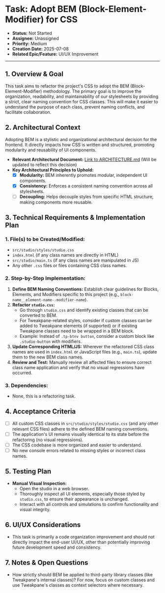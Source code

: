 # Task: Adopt BEM (Block-Element-Modifier) for CSS

- **Status:** Not Started
- **Assignee:** Unassigned
- **Priority:** Medium
- **Creation Date:** 2025-07-08
- **Related Epic/Feature:** UI/UX Improvement

---

## 1. Overview & Goal

This task aims to refactor the project's CSS to adopt the BEM (Block-Element-Modifier) methodology. The primary goal is to improve the organization, readability, and maintainability of our stylesheets by providing a strict, clear naming convention for CSS classes. This will make it easier to understand the purpose of each class, prevent naming conflicts, and facilitate collaboration.

## 2. Architectural Context

Adopting BEM is a stylistic and organizational architectural decision for the frontend. It directly impacts how CSS is written and structured, promoting modularity and reusability of UI components.

- **Relevant Architectural Document:** [Link to ARCHITECTURE.md](./../architecture/ARCHITECTURE.md) (Will be updated to reflect this decision)
- **Key Architectural Principles to Uphold:**
  - [x] **Modularity:** BEM inherently promotes modular, independent UI components.
  - [x] **Consistency:** Enforces a consistent naming convention across all stylesheets.
  - [ ] **Decoupling:** Helps decouple styles from specific HTML structure, making components more reusable.

## 3. Technical Requirements & Implementation Plan

### 1. File(s) to be Created/Modified:

- `src/studio/styles/studio.css`
- `index.html` (if any class names are directly in HTML)
- `src/studio/main.ts` (if any class names are manipulated in JS)
- Any other `.css` files or files containing CSS class names.

### 2. Step-by-Step Implementation:

1.  **Define BEM Naming Conventions:** Establish clear guidelines for Blocks, Elements, and Modifiers specific to this project (e.g., `block-name__element-name--modifier-name`).
2.  **Refactor `studio.css`:**
    - Go through `studio.css` and identify existing classes that can be converted to BEM.
    - For Tweakpane-related styles, consider if custom classes can be added to Tweakpane elements (if supported) or if existing Tweakpane classes need to be wrapped in a BEM block.
    - Example: Instead of `.tp-btnv button`, consider a custom block like `.studio-button` with modifiers.
3.  **Update Corresponding HTML/JS:** Wherever the refactored CSS class names are used in `index.html` or JavaScript files (e.g., `main.ts`), update them to the new BEM class names.
4.  **Review and Test:** Manually review all affected files to ensure correct class name application and verify that no visual regressions have occurred.

### 3. Dependencies:

- None, this is a refactoring task.

## 4. Acceptance Criteria

- [ ] All custom CSS classes in `src/studio/styles/studio.css` (and any other relevant CSS files) adhere to the defined BEM naming conventions.
- [ ] The application's UI remains visually identical to its state before the refactoring (no visual regressions).
- [ ] The CSS codebase is more organized and easier to understand.
- [ ] No new console errors related to missing styles or incorrect class names.

## 5. Testing Plan

- **Manual Visual Inspection:**
  - Open the studio in a web browser.
  - Thoroughly inspect all UI elements, especially those styled by `studio.css`, to ensure their appearance is unchanged.
  - Interact with all controls and simulations to confirm functionality and visual integrity.

## 6. UI/UX Considerations

- This task is primarily a code organization improvement and should not directly impact the end-user UI/UX, other than potentially improving future development speed and consistency.

## 7. Notes & Open Questions

- How strictly should BEM be applied to third-party library classes (like Tweakpane's internal classes)? For now, focus on custom classes and use Tweakpane's classes as context selectors where necessary.
